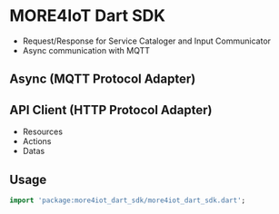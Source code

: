 # MORE4IoT Dart SDK

- Request/Response for Service Cataloger and Input Communicator
- Async communication with MQTT

## Async (MQTT Protocol Adapter)

## API Client (HTTP Protocol Adapter)

- Resources
- Actions
- Datas

## Usage

```dart
import 'package:more4iot_dart_sdk/more4iot_dart_sdk.dart';
```
